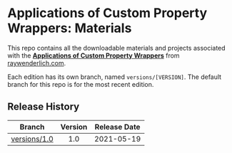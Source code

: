 # Applications of Custom Property Wrappers: Materials

This repo contains all the downloadable materials and projects associated with the **[Applications of Custom Property Wrappers](https://www.raywenderlich.com/20780890-applications-of-custom-property-wrappers)** from [raywenderlich.com](https://www.raywenderlich.com).

Each edition has its own branch, named `versions/[VERSION]`. The default branch for this repo is for the most recent edition.

## Release History

| Branch                                                                                  | Version | Release Date |
| --------------------------------------------------------------------------------------- |:-------:|:------------:|
| [versions/1.0](https://github.com/raywenderlich/video-acpw-materials/tree/versions/1.0) | 1.0     | 2021-05-19   |
